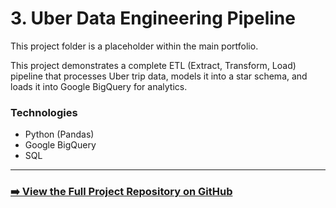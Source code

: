 # 3. Uber Data Engineering Pipeline

This project folder is a placeholder within the main portfolio.

This project demonstrates a complete ETL (Extract, Transform, Load) pipeline that processes Uber trip data, models it into a star schema, and loads it into Google BigQuery for analytics.

### Technologies
- Python (Pandas)
- Google BigQuery
- SQL

---

### [➡️ View the Full Project Repository on GitHub](https://github.com/SayanrupBarman/uber-data-engineering-pipeline)
